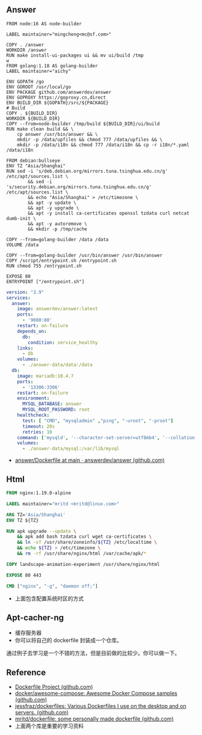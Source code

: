 ## Answer

```shell
FROM node:16 AS node-builder

LABEL maintainer="mingcheng<mc@sf.com>"

COPY . /answer
WORKDIR /answer
RUN make install-ui-packages ui && mv ui/build /tmp
w
FROM golang:1.18 AS golang-builder
LABEL maintainer="aichy"

ENV GOPATH /go
ENV GOROOT /usr/local/go
ENV PACKAGE github.com/answerdev/answer
ENV GOPROXY https://goproxy.cn,direct
ENV BUILD_DIR ${GOPATH}/src/${PACKAGE}
# Build
COPY . ${BUILD_DIR}
WORKDIR ${BUILD_DIR}
COPY --from=node-builder /tmp/build ${BUILD_DIR}/ui/build
RUN make clean build && \
	cp answer /usr/bin/answer && \
    mkdir -p /data/upfiles && chmod 777 /data/upfiles && \
    mkdir -p /data/i18n && chmod 777 /data/i18n && cp -r i18n/*.yaml /data/i18n

FROM debian:bullseye
ENV TZ "Asia/Shanghai"
RUN sed -i 's/deb.debian.org/mirrors.tuna.tsinghua.edu.cn/g' /etc/apt/sources.list \
        && sed -i 's/security.debian.org/mirrors.tuna.tsinghua.edu.cn/g' /etc/apt/sources.list \
        && echo "Asia/Shanghai" > /etc/timezone \
        && apt -y update \
        && apt -y upgrade \
        && apt -y install ca-certificates openssl tzdata curl netcat dumb-init \
        && apt -y autoremove \
        && mkdir -p /tmp/cache

COPY --from=golang-builder /data /data
VOLUME /data

COPY --from=golang-builder /usr/bin/answer /usr/bin/answer
COPY /script/entrypoint.sh /entrypoint.sh
RUN chmod 755 /entrypoint.sh

EXPOSE 80
ENTRYPOINT ["/entrypoint.sh"]
```

```yaml
version: "3.9"
services:
  answer:
    image: answerdev/answer:latest
    ports:
      - '9080:80'
    restart: on-failure
    depends_on:
      db:
        condition: service_healthy
    links:
      - db
    volumes:
      - ./answer-data/data:/data
  db:
    image: mariadb:10.4.7
    ports:
      - '13306:3306'
    restart: on-failure
    environment:
      MYSQL_DATABASE: answer
      MYSQL_ROOT_PASSWORD: root
    healthcheck:
      test: [ "CMD", "mysqladmin" ,"ping", "-uroot", "-proot"]
      timeout: 20s
      retries: 10
    command: ['mysqld', '--character-set-server=utf8mb4', '--collation-server=utf8mb4_unicode_ci', '--skip-character-set-client-handshake']
    volumes:
      - ./answer-data/mysql:/var/lib/mysql
```

- [answer/Dockerfile at main · answerdev/answer (github.com)](https://github.com/answerdev/answer/blob/main/Dockerfile)

## Html

```dockerfile
FROM nginx:1.19.0-alpine

LABEL maintainer="mritd <mritd@linux.com>"

ARG TZ='Asia/Shanghai'
ENV TZ ${TZ}

RUN apk upgrade --update \
    && apk add bash tzdata curl wget ca-certificates \
    && ln -sf /usr/share/zoneinfo/${TZ} /etc/localtime \
    && echo ${TZ} > /etc/timezone \
    && rm -rf /usr/share/nginx/html /var/cache/apk/*

COPY landscape-animation-experiment /usr/share/nginx/html

EXPOSE 80 443

CMD ["nginx", "-g", "daemon off;"]

```

- 上面包含配置系统时区的方式

## Apt-cacher-ng

- 缓存服务器
- 你可以将自己的 dockerfile 封装成一个仓库。

通过例子去学习是一个不错的方法，但是目前做的比较少。你可以做一下。

## Reference

- [Dockerfile Project (github.com)](https://github.com/dockerfile)
- [docker/awesome-compose: Awesome Docker Compose samples (github.com)](https://github.com/docker/awesome-compose)
- [jessfraz/dockerfiles: Various Dockerfiles I use on the desktop and on servers. (github.com)](https://github.com/jessfraz/dockerfiles)
- [mritd/dockerfile: some personally made dockerfile (github.com)](https://github.com/mritd/dockerfile)
- 上面两个库是重要的学习资料
